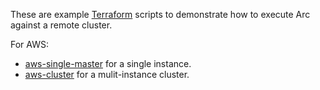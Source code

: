 These are example [Terraform](https://www.terraform.io/) scripts to demonstrate how to execute Arc against a remote cluster.

For AWS:

- [aws-single-master](https://github.com/tripl-ai/deploy/tree/master/aws-single-master) for a single instance. 
- [aws-cluster](https://github.com/tripl-ai/deploy/tree/master/aws-cluster) for a mulit-instance cluster.
